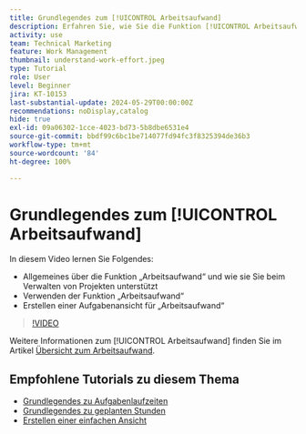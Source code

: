 ```yaml
---
title: Grundlegendes zum [!UICONTROL Arbeitsaufwand]
description: Erfahren Sie, wie Sie die Funktion [!UICONTROL Arbeitsaufwand] verwenden können, um eine schnelle Schätzung der geplanten Stunden in Ihrem Projektzeitplan zu erhalten.
activity: use
team: Technical Marketing
feature: Work Management
thumbnail: understand-work-effort.jpeg
type: Tutorial
role: User
level: Beginner
jira: KT-10153
last-substantial-update: 2024-05-29T00:00:00Z
recommendations: noDisplay,catalog
hide: true
exl-id: 09a06302-1cce-4023-bd73-5b8dbe6531e4
source-git-commit: bbdf99c6bc1be714077fd94fc3f8325394de36b3
workflow-type: tm+mt
source-wordcount: '84'
ht-degree: 100%

---
```


# Grundlegendes zum [!UICONTROL Arbeitsaufwand]

In diesem Video lernen Sie Folgendes:

* Allgemeines über die Funktion „Arbeitsaufwand“ und wie sie Sie beim Verwalten von Projekten unterstützt
* Verwenden der Funktion „Arbeitsaufwand“
* Erstellen einer Aufgabenansicht für „Arbeitsaufwand“

>[!VIDEO](https://video.tv.adobe.com/v/3447408/?quality=12&learn=on&enablevpops=1&captions=ger)

Weitere Informationen zum [!UICONTROL Arbeitsaufwand] finden Sie im Artikel [Übersicht zum Arbeitsaufwand](https://experienceleague.adobe.com/docs/workfront/using/manage-work/tasks/task-information/work-effort.html?lang=de).

## Empfohlene Tutorials zu diesem Thema

* [Grundlegendes zu Aufgabenlaufzeiten](/help/manage-work/tasks/understand-task-durations.md)
* [Grundlegendes zu geplanten Stunden](/help/manage-work/tasks/understand-planned-hours.md)
* [Erstellen einer einfachen Ansicht](/help/reporting/basic-reporting/create-a-basic-view.md)

